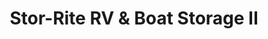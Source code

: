 ---
title: "Stor-Rite RV & Boat Storage II"
url: /arvada/stor-rite-rv-and-boat-storage-ii/
shop: storage rental
---